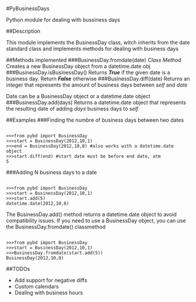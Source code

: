 #PyBusinessDays

Python module for dealing with bussiness days

##Description

This module implements the BusinessDay class, witch inherits from the date standard class and implements methods for dealing with business days

##Methods implemented
###BusinessDay.fromdate(date)
*Class Method*<br/>
Creates a new BusinessDay object from a datetime.date obj
###BusinessDay.isBusinessDay()
Returns *__True__* if the given date is a business day. Return *__False__* otherwise
###BusinessDay.diff(date)
Returns an integer that represents the amount of business days between _self_ and _date_

Date can be a BusinessDay object or a datetime.date object 
###BusinessDay.add(days)
Returns a datetime.date object that represents the resulting date of adding _days_ business days to _self_

##Examples
###Finding the numbre of business days between two dates

<pre><code>
>>>from pybd import BusinessDay
>>>start = BusinessDay(2012,10,1)
>>>end = BusinessDay(2012,10,8) #also works with a datetime.date object
>>>start.diff(end) #start date must be before end date, atm
5
</code></pre>

###Adding N business days to a date

<pre><code>
>>>from pybd import BusinessDay
>>>start = BusinessDay(2012,10,1)
>>>start.add(5)
datetime.date(2012,10,8)
</code></pre>

The BusinessDay.add() method returns a datetime.date object to avoid compatibility issues. If you need to use a BusinessDay object, you can use the BusinessDay.fromdate() classmethod

<pre><code>
>>>from pybd import BusinessDay
>>>start = BusinessDay(2012,10,1)
>>>BusinessDay.fromdate(start.add(5))
BusinessDay(2012,10,8)
</code></pre>

##TODOs
* Add support for negative diffs
* Custom calendars
* Dealing with business hours